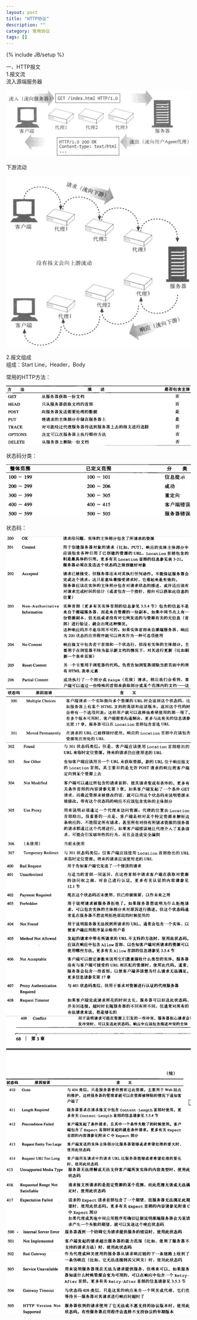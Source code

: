 ```yaml
---
layout: post
title: "HTTP协议"
description: ""
category: 常用协议
tags: []
---
```

{% include JB/setup %}

一、HTTP报文  
1.报文流  
流入源端服务器  
  
![报文流](/assets/pic/http-msg.png "http-msg")

下游流动  
  
![报文流下游流动](/assets/pic/http-msg-down.png "http-msg-down")

2.报文组成  
组成：Start Line，Header，Body  

常用的HTTP方法：  
  
![常用的HTTP方法](/assets/pic/http-method.png "http-method")
  
状态码分类：  
  
![状态码分类](/assets/pic/http-status-classify.png "http-status-classify")  
  
状态码：  
  
![状态码](/assets/pic/http-status1.png "http-status1")
![状态码](/assets/pic/http-status2.png "http-status1")
![状态码](/assets/pic/http-status3.png "http-status1")
![状态码](/assets/pic/http-status4.png "http-status1")
![状态码](/assets/pic/http-status5.png "http-status1")
![状态码](/assets/pic/http-status6.png "http-status1")
![状态码](/assets/pic/http-status7.png "http-status1")
![状态码](/assets/pic/http-status8.png "http-status1")


